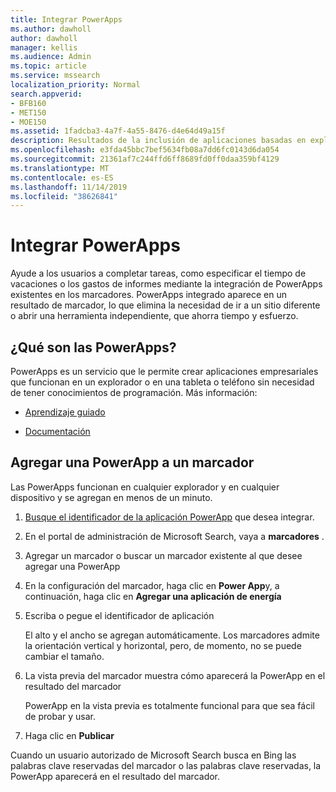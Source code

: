 ```yaml
---
title: Integrar PowerApps
ms.author: dawholl
author: dawholl
manager: kellis
ms.audience: Admin
ms.topic: article
ms.service: mssearch
localization_priority: Normal
search.appverid:
- BFB160
- MET150
- MOE150
ms.assetid: 1fadcba3-4a7f-4a55-8476-d4e64d49a15f
description: Resultados de la inclusión de aplicaciones basadas en explorador en marcadores resultados de Microsoft Search
ms.openlocfilehash: e3fda45bbc7bef5634fb08a7dd6fc0143d6da054
ms.sourcegitcommit: 21361af7c244ffd6ff8689fd0ff0daa359bf4129
ms.translationtype: MT
ms.contentlocale: es-ES
ms.lasthandoff: 11/14/2019
ms.locfileid: "38626841"
---
```

# <a name="integrate-powerapps"></a>Integrar PowerApps
   
Ayude a los usuarios a completar tareas, como especificar el tiempo de vacaciones o los gastos de informes mediante la integración de PowerApps existentes en los marcadores. PowerApps integrado aparece en un resultado de marcador, lo que elimina la necesidad de ir a un sitio diferente o abrir una herramienta independiente, que ahorra tiempo y esfuerzo.
  
## <a name="what-are-powerapps"></a>¿Qué son las PowerApps?

PowerApps es un servicio que le permite crear aplicaciones empresariales que funcionan en un explorador o en una tableta o teléfono sin necesidad de tener conocimientos de programación. Más información:
  
- [Aprendizaje guiado](https://docs.microsoft.com/learn/browse/?products=powerapps)
    
- [Documentación](https://docs.microsoft.com/powerapps/)
    
## <a name="add-a-powerapp-to-a-bookmark"></a>Agregar una PowerApp a un marcador

Las PowerApps funcionan en cualquier explorador y en cualquier dispositivo y se agregan en menos de un minuto.
  
1. [Busque el identificador de la aplicación PowerApp](https://docs.microsoft.com/powerapps/maker/canvas-apps/get-sessionid#get-an-app-id) que desea integrar.
    
2. En el portal de administración de Microsoft Search, vaya a **marcadores** .
    
3. Agregar un marcador o buscar un marcador existente al que desee agregar una PowerApp
    
4. En la configuración del marcador, haga clic en **Power App**y, a continuación, haga clic en **Agregar una aplicación de energía**
    
5. Escriba o pegue el identificador de aplicación
    
    El alto y el ancho se agregan automáticamente. Los marcadores admite la orientación vertical y horizontal, pero, de momento, no se puede cambiar el tamaño.
    
6. La vista previa del marcador muestra cómo aparecerá la PowerApp en el resultado del marcador
    
    PowerApp en la vista previa es totalmente funcional para que sea fácil de probar y usar.
    
7. Haga clic en **Publicar**
    
Cuando un usuario autorizado de Microsoft Search busca en Bing las palabras clave reservadas del marcador o las palabras clave reservadas, la PowerApp aparecerá en el resultado del marcador.
